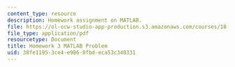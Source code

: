 ```yaml
---
content_type: resource
description: Homework assignment on MATLAB.
file: https://ol-ocw-studio-app-production.s3.amazonaws.com/courses/18-085-computational-science-and-engineering-i-fall-2008/38fe11953ce4e9868fbdeca53c340331_mtp_18085_f07.pdf
file_type: application/pdf
resourcetype: Document
title: Homework 3 MATLAB Problem
uid: 38fe1195-3ce4-e986-8fbd-eca53c340331
---
```

